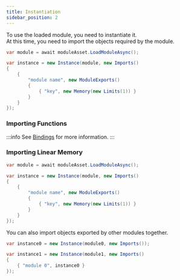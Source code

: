 ```yaml
---
title: Instantiation
sidebar_position: 2
---
```


To use the loaded module, you need to instantiate it.  
At this time, you need to import the objects required by the module.

```csharp
var module = await moduleAsset.LoadModuleAsync();

var instance = new Instance(module, new Imports()
{
    {
        "module name", new ModuleExports()
        {
            { "key", new Memory(new Limits(1)) }
        }
    }
});
```

### Importing Functions

:::info
See [Bindings](./bindings.md) for more information.
:::

### Importing Linear Memory

```csharp
var module = await moduleAsset.LoadModuleAsync();

var instance = new Instance(module, new Imports()
{
    {
        "module name", new ModuleExports()
        {
            { "key", new Memory(new Limits(1)) }
        }
    }
});
```

You can also import objects exported by other modules together.

```csharp
var instance0 = new Instance(module0, new Imports());

var instance1 = new Instance(module1, new Imports()
{
    { "module 0", instance0 }
});
```
